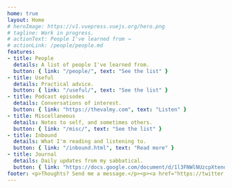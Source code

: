 ```yaml
---
home: true
layout: Home
# heroImage: https://v1.vuepress.vuejs.org/hero.png
# tagline: Work in progress.
# actionText: People I've learned from →
# actionLink: /people/people.md
features:
- title: People
  details: A list of people I've learned from.
  button: { link: "/people/", text: "See the list" }
- title: Useful
  details: Practical advice.
  button: { link: "/useful/", text: "See the list" }
- title: Podcast episodes
  details: Conversations of interest.
  button: { link: "https://thevalmy.com", text: "Listen" }
- title: Miscellaneous
  details: Notes to self, and sometimes others.
  button: { link: "/misc/", text: "See the list" }
- title: Inbound
  details: What I'm reading and listening to.
  button: { link: "/inbound.html", text: "Read more" }
- title: Journal
  details: Daily updates from my sabbatical.
  button: { link: "https://docs.google.com/document/d/1l3FNWlNUzcpXtend9wrGc3PWSQDj9AwgWcwmOhRsYRY/edit#", text: "Read the journal" }
footer: <p>Thoughts? Send me a message.</p><p><a href="https://twitter.com/peterhartree">@peterhartree</a><br><a href="mailto:hello@peterhartree.co.uk">hello@peterhartree.co.uk</a></p><p><strong>Wondering what's new?</strong><br> In the <a href="https://github.com/peterhartree/notes/commits/master">commit history</a>, text changes are prefixed with a forward slash. <br>I'll make a better interface soon.</p>
---
```


<!--
- title: Resources
  details: A list of pointers.
  button: { link: "/resources/", text: "See the list" }

- title: Useful
  details: Productivity advice.
  button: { link: "/useful/", text: "See the list" }
- title: Twitter
  details: ...
  button: { link: "https://twitter.com/peterhartree", text: "See the list" }
-->